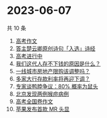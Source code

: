 # 2023-06-07

共 10 条

<!-- BEGIN ZHIHUSEARCH -->
<!-- 最后更新时间 Wed Jun 07 2023 15:10:52 GMT+0800 (China Standard Time) -->
1. [高考作文](https://www.zhihu.com/search?q=高考作文)
1. [答主楚云卿原创诗句「入选」诗经](https://www.zhihu.com/search?q=答主楚云卿原创诗句「入选」诗经)
1. [高考进行中](https://www.zhihu.com/search?q=高考进行中)
1. [我们这代人存不下钱的原因是什么？](https://www.zhihu.com/search?q=我们这代人存不下钱的原因是什么？)
1. [一线城市房地产限购该调整吗？](https://www.zhihu.com/search?q=一线城市房地产限购该调整吗？)
1. [多家大行存款利率将再迎下调？](https://www.zhihu.com/search?q=多家大行存款利率将再迎下调？)
1. [专家谈鸭脖争议：80% 概率为鼠头](https://www.zhihu.com/search?q=专家谈鸭脖争议：80%%20概率为鼠头)
1. [北京发现两例猴痘病例](https://www.zhihu.com/search?q=北京发现两例猴痘病例)
1. [高考全国卷作文](https://www.zhihu.com/search?q=高考全国卷作文)
1. [苹果发布首款 MR 头显](https://www.zhihu.com/search?q=苹果发布首款%20MR%20头显)
<!-- END ZHIHUSEARCH -->
